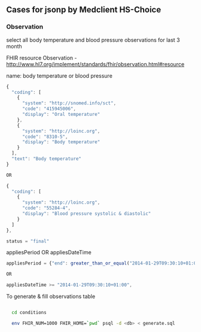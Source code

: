 ## Cases for jsonp by Medclient HS-Choice

### Observation

select all body temperature and blood pressure observations for last 3 month

FHIR resource Observation - http://www.hl7.org/implement/standards/fhir/observation.html#resource

name: body temperature or blood pressure

```javascript
{
  "coding": [
    {
      "system": "http://snomed.info/sct",
      "code": "415945006",
      "display": "Oral temperature"
    },
    {
      "system": "http://loinc.org",
      "code": "8310-5",
      "display": "Body temperature"
    }
  ],
  "text": "Body temperature"
}

OR

{
  "coding": [
    {
      "system": "http://loinc.org",
      "code": "55284-4",
      "display": "Blood pressure systolic & diastolic"
    }
  ]
},
```

```javascript
status = "final"
```

appliesPeriod OR appliesDateTime

```javascript
appliesPeriod = {"end": greater_than_or_equal("2014-01-29T09:30:10+01:00")}

OR

appliesDateTime >= "2014-01-29T09:30:10+01:00",

```

To generate & fill observations table

```bash

  cd conditions

  env FHIR_NUM=1000 FHIR_HOME=`pwd` psql -d <db> < generate.sql
```
